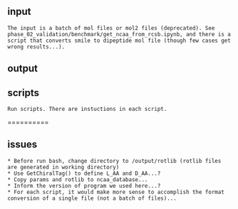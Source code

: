 ## input
	The input is a batch of mol files or mol2 files (deprecated). See phase_02_validation/benchmark/get_ncaa_from_rcsb.ipynb, and there is a script that converts smile to dipeptide mol file (though few cases get wrong results...). 

## output
	

## scripts
	Run scripts. There are instuctions in each script.

==========
	
## issues
	* Before run bash, change directory to /output/rotlib (rotlib files are generated in working directory)
	* Use GetChiralTag() to define L_AA and D_AA...?
	* Copy params and rotlib to ncaa_database...
	* Inform the version of program we used here...?
	* For each script, it would make more sense to accomplish the format conversion of a single file (not a batch of files)...